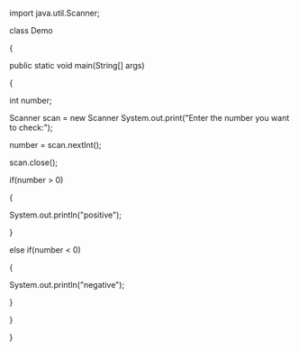 import java.util.Scanner;

class Demo

{
    
public static void main(String[] args) 
   
 {
        
int number;
        
Scanner scan = new Scanner
System.out.print("Enter the number you want to check:");
       
number = scan.nextInt();
        
scan.close();
        
if(number > 0)
        
{
            
System.out.println("positive");
       
 }
        
else if(number < 0)
        
{
            
System.out.println("negative");
       
 }
       
    
}

}

